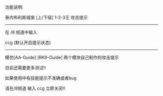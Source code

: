 功能说明:

泰内布利斯城堡 [上/下级] 1-2-3王 攻击提示

------------------------------

在 /8 频道中输入

ccg	(默认开启提示状态)

------------------------------

模仿[AA-Guide] [RK9-Guide] 两个模块自己制作的攻击提示

目前还需要更多测试!!

如果使用中有技能提示不准确或者bug

请在/8频道 输入 ccg 立即关闭!!
